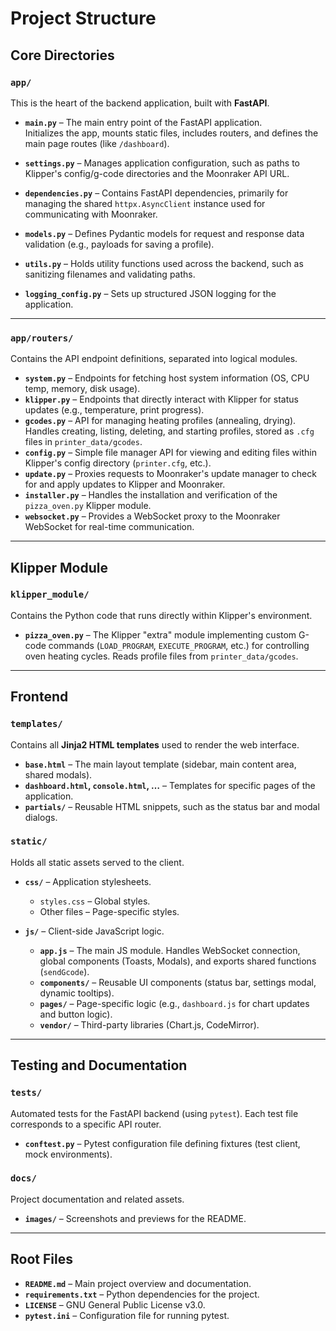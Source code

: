 # Project Structure

## Core Directories

### `app/`
This is the heart of the backend application, built with **FastAPI**.

- **`main.py`** – The main entry point of the FastAPI application.  
  Initializes the app, mounts static files, includes routers, and defines the main page routes (like `/dashboard`).

- **`settings.py`** – Manages application configuration, such as paths to Klipper's config/g-code directories and the Moonraker API URL.

- **`dependencies.py`** – Contains FastAPI dependencies, primarily for managing the shared `httpx.AsyncClient` instance used for communicating with Moonraker.

- **`models.py`** – Defines Pydantic models for request and response data validation (e.g., payloads for saving a profile).

- **`utils.py`** – Holds utility functions used across the backend, such as sanitizing filenames and validating paths.

- **`logging_config.py`** – Sets up structured JSON logging for the application.

---

### `app/routers/`
Contains the API endpoint definitions, separated into logical modules.

- **`system.py`** – Endpoints for fetching host system information (OS, CPU temp, memory, disk usage).  
- **`klipper.py`** – Endpoints that directly interact with Klipper for status updates (e.g., temperature, print progress).  
- **`gcodes.py`** – API for managing heating profiles (annealing, drying). Handles creating, listing, deleting, and starting profiles, stored as `.cfg` files in `printer_data/gcodes`.  
- **`config.py`** – Simple file manager API for viewing and editing files within Klipper's config directory (`printer.cfg`, etc.).  
- **`update.py`** – Proxies requests to Moonraker's update manager to check for and apply updates to Klipper and Moonraker.  
- **`installer.py`** – Handles the installation and verification of the `pizza_oven.py` Klipper module.  
- **`websocket.py`** – Provides a WebSocket proxy to the Moonraker WebSocket for real-time communication.  

---

## Klipper Module

### `klipper_module/`
Contains the Python code that runs directly within Klipper's environment.

- **`pizza_oven.py`** – The Klipper "extra" module implementing custom G-code commands (`LOAD_PROGRAM`, `EXECUTE_PROGRAM`, etc.) for controlling oven heating cycles. Reads profile files from `printer_data/gcodes`.

---

## Frontend

### `templates/`
Contains all **Jinja2 HTML templates** used to render the web interface.

- **`base.html`** – The main layout template (sidebar, main content area, shared modals).  
- **`dashboard.html`, `console.html`, …** – Templates for specific pages of the application.  
- **`partials/`** – Reusable HTML snippets, such as the status bar and modal dialogs.  

### `static/`
Holds all static assets served to the client.

- **`css/`** – Application stylesheets.  
  - `styles.css` – Global styles.  
  - Other files – Page-specific styles.  

- **`js/`** – Client-side JavaScript logic.  
  - **`app.js`** – The main JS module. Handles WebSocket connection, global components (Toasts, Modals), and exports shared functions (`sendGcode`).  
  - **`components/`** – Reusable UI components (status bar, settings modal, dynamic tooltips).  
  - **`pages/`** – Page-specific logic (e.g., `dashboard.js` for chart updates and button logic).  
  - **`vendor/`** – Third-party libraries (Chart.js, CodeMirror).  

---

## Testing and Documentation

### `tests/`
Automated tests for the FastAPI backend (using `pytest`). Each test file corresponds to a specific API router.

- **`conftest.py`** – Pytest configuration file defining fixtures (test client, mock environments).

### `docs/`
Project documentation and related assets.

- **`images/`** – Screenshots and previews for the README.  

---

## Root Files

- **`README.md`** – Main project overview and documentation.  
- **`requirements.txt`** – Python dependencies for the project.  
- **`LICENSE`** – GNU General Public License v3.0.  
- **`pytest.ini`** – Configuration file for running pytest.  
